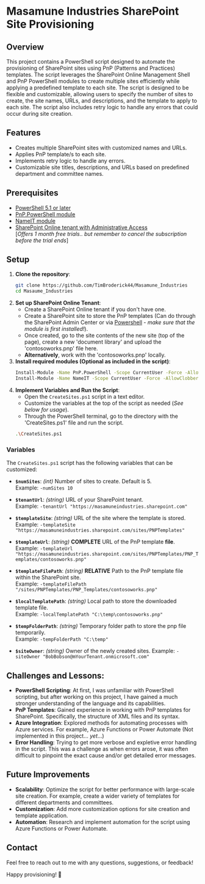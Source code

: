 # Masamune Industries SharePoint Site Provisioning

## Overview

This project contains a PowerShell script designed to automate the provisioning of SharePoint sites using PnP (Patterns and Practices) templates. The script leverages the SharePoint Online Management Shell and PnP PowerShell modules to create multiple sites efficiently while applying a predefined template to each site. The script is designed to be flexible and customizable, allowing users to specify the number of sites to create, the site names, URLs, and descriptions, and the template to apply to each site. The script also includes retry logic to handle any errors that could occur during site creation.

## Features

- Creates multiple SharePoint sites with customized names and URLs.
- Applies PnP template/s to each site.
- Implements retry logic to handle any errors.
- Customizable site titles, descriptions, and URLs based on predefined department and committee names.

## Prerequisites

- [PowerShell 5.1 or later](https://docs.microsoft.com/en-us/powershell/scripting/install/installing-powershell)
- [PnP.PowerShell module](https://pnp.github.io/powershell/articles/installation.html)
- [NameIT module](https://www.powershellgallery.com/packages/NameIT)
- [SharePoint Online tenant with Administrative Access](https://www.microsoft.com/en-au/microsoft-365/enterprise/microsoft365-plans-and-pricing) </br>
  [*Offers 1 month free trials.. but remember to cancel the subscription before the trial ends*]

## Setup

1. **Clone the repository**:
   ```bash
   git clone https://github.com/TimBroderick44/Masamune_Industries
   cd Masaume_Industries
   ```
2. **Set up SharePoint Online Tenant**:
   - Create a SharePoint Online tenant if you don't have one.
   - Create a SharePoint site to store the PnP templates (Can do through the SharePoint Admin Center or via [Powershell](https://pnp.github.io/powershell/cmdlets/New-PnPSite.html) - _make sure that the module is first installed!_).
   - Once created, go to the site contents of the new site (top of the page), create a new 'document library' and upload the 'contosoworks.pnp' file here.
   - **Alternatively**, work with the 'contosoworks.pnp' locally.
3. **Install required modules (Optional as included in the script)**:
   ```bash
   Install-Module -Name PnP.PowerShell -Scope CurrentUser -Force -AllowClobber
   Install-Module -Name NameIT -Scope CurrentUser -Force -AllowClobber
   ```
4. **Implement Variables and Run the Script**:
   - Open the `CreateSites.ps1` script in a text editor.
   - Customize the variables at the top of the script as needed (_See below for usage_).
   - Through the PowerShell terminal, go to the directory with the 'CreateSites.ps1' file and run the script.
   ```bash
   .\CreateSites.ps1
   ```

### Variables

The `CreateSites.ps1` script has the following variables that can be customized:

- **`$numSites`**: _(int)_ Number of sites to create. Default is 5.  
  Example: `-numSites 10`

- **`$tenantUrl`**: _(string)_ URL of your SharePoint tenant.  
  Example: `-tenantUrl "https://masamuneindustries.sharepoint.com"`

- **`$templateSite`**: _(string)_ URL of the site where the template is stored.  
  Example: `-templateSite "https://masamuneindustries.sharepoint.com/sites/PNPTemplates"`
- **`$templateUrl`**: _(string)_ **COMPLETE** URL of the PnP template **file**.  
  Example: `-templateUrl "https://masamuneindustries.sharepoint.com/sites/PNPTemplates/PNP_Templates/contosoworks.pnp"`
- **`$templateFilePath`**: _(string)_ **RELATIVE** Path to the PnP template file within the SharePoint site.  
  Example: `-templateFilePath "/sites/PNPTemplates/PNP_Templates/contosoworks.pnp"`
- **`$localTemplatePath`**: _(string)_ Local path to store the downloaded template file.  
  Example: `-localTemplatePath "C:\temp\contosoworks.pnp"`
- **`$tempFolderPath`**: _(string)_ Temporary folder path to store the pnp file temporarily.  
  Example: `-tempFolderPath "C:\temp"`
- **`$siteOwner`**: _(string)_ Owner of the newly created sites.
  Example: `-siteOwner "BobBobson@mYourTenant.onmicrosoft.com"`

## Challenges and Lessons:

- **PowerShell Scripting**: At first, I was unfamiliar with PowerShell scripting, but after working on this project, I have gained a much stronger understanding of the language and its capabilities.
- **PnP Templates**: Gained experience in working with PnP templates for SharePoint. Specifically, the structure of XML files and its syntax.
- **Azure Integration**: Explored methods for automating processes with Azure services. For example, Azure Functions or Power Automate (Not implemented in this project... _yet_...)
- **Error Handling**: Trying to get more verbose and expletive error handling in the script. This was a challenge as when errors arose, it was often difficult to pinpoint the exact cause and/or get detailed error messages.

## Future Improvements

- **Scalability**: Optimize the script for better performance with large-scale site creation. For example, create a wider variety of templates for different departments and committees.
- **Customization**: Add more customization options for site creation and template application.
- **Automation**: Research and implement automation for the script using Azure Functions or Power Automate.

## Contact

Feel free to reach out to me with any questions, suggestions, or feedback!

Happy provisioning! 🚀
